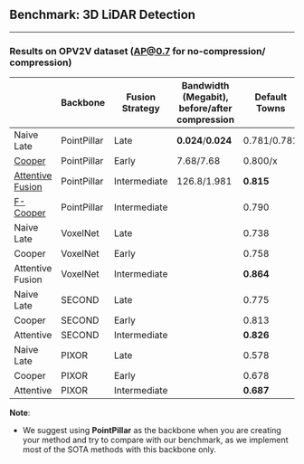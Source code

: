 ## Benchmark: 3D LiDAR  Detection

---
### Results on OPV2V dataset (AP@0.7 for no-compression/ compression)

|                    | Backbone   | Fusion Strategy  | Bandwidth (Megabit), before/after compression| Default Towns    |Culver City| Download |
|--------------------| --------   | ---------------  | ---------------                | -------------    |-----------| -------- |
| Naive Late         | PointPillar        | Late      |    **0.024**/**0.024** |   0.781/0.781        | 0.668/0.668         |    [url](https://drive.google.com/file/d/1WTKooW6k0exLqoIE5Czqy6ptycYlgKZz/view?usp=sharing)   |
| [Cooper](https://arxiv.org/abs/1905.05265)       | PointPillar        | Early  |   7.68/7.68   | 0.800/x         | 0.696/x       | [url](https://drive.google.com/file/d/1N1p6syxGSKD18ELgtBQoSuUzR8tX1JeE/view?usp=sharing)     | 
| [Attentive Fusion](https://arxiv.org/abs/2109.07644)         | PointPillar        | Intermediate  | 126.8/1.981     | **0.815**       | **0.735**         | [url](https://drive.google.com/file/d/1QBcNQso1zISqf4Fw18FvWLQdDL6Rx-Sr/view?usp=sharing)     | 
| [F-Cooper](https://arxiv.org/abs/1909.06459)         | PointPillar        | Intermediate  |     | 0.790     | 0.728        | [url](https://drive.google.com/file/d/1CjXu9Y2ZTzJA6Oo3hnqFhbTqBVKq3mQb/view?usp=sharing)     | 
| Naive Late         | VoxelNet        | Late  |    | 0.738          | 0.588        | [url]()    |
| Cooper    | VoxelNet        | Early   |     | 0.758        | .677        | [url](https://drive.google.com/file/d/14WD7iLLyyCJJ3lApbYYdr5KOUM1ACnve/view?usp=sharing)     | 
| Attentive Fusion        | VoxelNet        | Intermediate |      | **0.864**        | **0.775**        | [url](https://drive.google.com/file/d/1QoEvuZtXfC5U5-HAbnyeJKAiAN54MidY/view?usp=sharing)      | 
| Naive Late         | SECOND        | Late |     |  0.775         |0.682        | [url](https://drive.google.com/file/d/1VG_FKe1mKagPVGXH7UGHpyaM5q3cxtD8/view?usp=sharing)      |
| Cooper    | SECOND        | Early  |      |  0.813       |  0.738     | [url](https://drive.google.com/file/d/1Z9io1VNcU-urcRW8l0ogWCTVCB53mw4N/view?usp=sharing)     | 
| Attentive         | SECOND        | Intermediate |      |   **0.826**     | **0.760**     | [url](https://drive.google.com/file/d/107005eltMD9bmb1RHz4ZWWZQT1TP6Gp0/view?usp=sharing)      | 
| Naive Late         | PIXOR        | Late |     |    0.578       |  0.360      | [url]()      |
| Cooper    | PIXOR        | Early |       |   0.678      | **0.558**      | [url](https://drive.google.com/file/d/1ZDLjtizZCuV6D92LloEPKRIw-LqxfE1j/view?usp=sharing)     | 
| Attentive         | PIXOR        | Intermediate  |     |  **0.687**      | 0.546       | [url]()      |


**Note**: 
* We suggest using **PointPillar** as the backbone when you are creating your method and try to compare with
our benchmark, as we implement most of the SOTA methods with this backbone only.